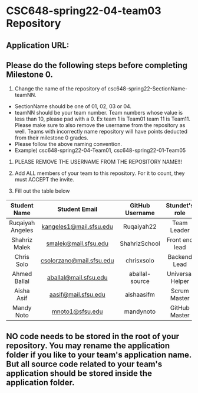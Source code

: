 # CSC648-spring22-04-team03 Repository

## Application URL: 


## Please do the following steps before completing Milestone 0.
1. Change the name of the repository of csc648-spring22-SectionName-teamNN. 
 - SectionName should be one of 01, 02, 03 or 04. 
 - teamNN should be your team number. Team numbers whose value is less than 10, please pad with a 0. Ex team 1 is Team01 team 11 is Team11. Please make sure to also remove the username from the repository as well. Teams with incorrectly name repository will have points deducted from their milestone 0 grades.
 - Please follow the above naming convention.
 - Example) csc648-spring22-04-Team01,   csc648-spring22-01-Team05

1. PLEASE REMOVE THE USERNAME FROM THE REPOSITORY NAME!!!

2. Add ALL members of your team to this repository. For it to count, they must ACCEPT the invite.

3. Fill out the table below


| Student Name     | Student Email            | GitHub Username | Stundet's role
|    :---:         | :---:                    | :---:           |  :---:
| Ruqaiyah Angeles | kangeles1@mail.sfsu.edu  | Ruqaiyah22      | Team Leader
| Shahriz Malek    | smalek@mail.sfsu.edu     | ShahrizSchool   | Front end lead
| Chris Solo       | csolorzano@mail.sfsu.edu | chrisxsolo      | Backend Lead
| Ahmed Ballal     | aballal@mail.sfsu.edu    | aballal-source  | Universal Helper
| Aisha Asif       | aasif@mail.sfsu.edu      | aishaasifm      | Scrum Master
| Mandy Noto       | mnoto1@sfsu.edu          | mandynoto       | GitHub Master

## NO code needs to be stored in the root of your repository. You may rename the application folder if you like to your team's application name. But all source code related to your team's application should be stored inside the application folder.
